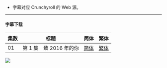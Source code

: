 - 字幕对应 Crunchyroll 的 Web 源。


----

#### 字幕下载

<auto-generated-table>

| 集数 | 标题 | 简体 | 繁体 |
| - | - | - | - |
| 01 | 第 1 集　致 2016 年的你 | [简体](https://raw.githubusercontent.com/SweetSub/SweetSub/master/Archive/Takopii%20no%20Genzai/%5BSweetSub%5D%20Takopii%20no%20Genzai%20-%2001.chs.ass) | [繁体](https://raw.githubusercontent.com/SweetSub/SweetSub/master/Archive/Takopii%20no%20Genzai/%5BSweetSub%5D%20Takopii%20no%20Genzai%20-%2001.cht.ass) |

</auto-generated-table>


![](https://p.sda1.dev/25/5d117072ba6c6f3ea2b1cf015dacb94d/Takopii.jpg)
